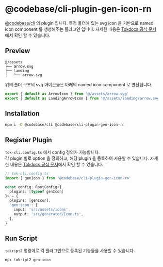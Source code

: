 # @codebase/cli-plugin-gen-icon-rn

[@codebase/cli](../../cli/README.md) 의 plugin 입니다.
특정 폴더에 있는 svg icon 을 기반으로 named icon component 를 생성해주는 플러그인 입니다. 자세한 내용은 [Tokdocs 공식 문서]()에서 확인 할 수 있습니다.

## Preview

```
@/assets
├── arrow.svg
├── landing
│   └── arrow.svg
```

위의 폴더 구조의 svg 아이콘들은 아래의 named icon component 로 변환됩니다.

```ts
export { default as ArrowIcon } from '@/assets/arrow.svg'
export { default as LandingArrowIcon } from '@/assets/landing/arrow.svg'
```

## Installation

```bash
npm i -D @codebase/cli @codebase/cli-plugin-gen-icon-rn
```

## Register Plugin

`tok-cli.config.ts` 에서 config 정의가 가능합니다.<br/>
각 plugin 별로 option 을 정의하고, 해당 plugin 을 등록하여 사용할 수 있습니다.
자세한 내용은 [Tokdocs 공식 문서]()에서 확인 할 수 있습니다.

```ts
// tok-cli.config.ts
import { genIcon } from '@codebase/cli-plugin-gen-icon-rn'

const config: RootConfig<{
  plugins: [typeof genIcon]
}> = {
  plugins: [genIcon],
  'gen:icon': {
    input: 'src/assets/icons',
    output: 'src/generated/Icon.ts',
  },
}
```

## Run Script

`tokript2` 명령어로 각 플러그인으로 등록된 기능들을 사용할 수 있습니다.

```bash
npx tokript2 gen:icon
```
